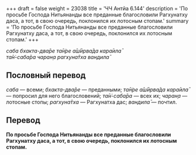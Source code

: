 +++
draft = false
weight = 23038
title = 'ЧЧ Антйа 6.144'
description = 'По просьбе Господа Нитьянанды все преданные благословили Рагхунатху даса, а тот, в свою очередь, поклонился их лотосным стопам.'
summary = 'По просьбе Господа Нитьянанды все преданные благословили Рагхунатху даса, а тот, в свою очередь, поклонился их лотосным стопам.'
+++

_саба бхакта-два̄ре та̄н̇ре а̄ш́ӣрва̄да кара̄ила̄  
та̄н̇-саба̄ра чаран̣а рагхуна̄тха вандила̄_

## Пословный перевод

_саба_ — всеми; _бхакта_\-_два̄ре_ — преданными; _та̄н̇ре_ _а̄ш́ӣрва̄да_ _кара̄ила̄_ — попросил для него благословений; _та̄н̇_\-_саба̄ра_ — всех их; _чаран̣а_ — лотосные стопы; _рагхуна̄тха_ — Рагхунатха дас; _вандила̄_ — почтил.

## Перевод

**По просьбе Господа Нитьянанды все преданные благословили Рагхунатху даса, а тот, в свою очередь, поклонился их лотосным стопам.**
